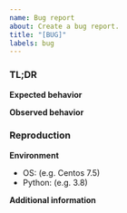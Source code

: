 ```yaml
---
name: Bug report
about: Create a bug report.
title: "[BUG]"
labels: bug
---
```


### TL;DR
<!-- Describe the bug in 1-2 sentences. -->

**Expected behavior**
<!-- What did you expect to happen? -->

**Observed behavior**
<!-- What did happened instead? -->

### Reproduction
<!-- What did you do? Provide a list of steps taken. -->

**Environment**
<!-- Complete the following information about your environment. -->
- OS: (e.g. Centos 7.5)
- Python: (e.g. 3.8)

**Additional information**
<!-- Are you doing something out of the ordinary? -->
